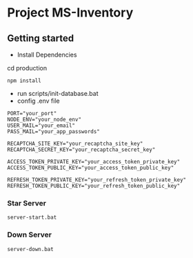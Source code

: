 # Project MS-Inventory

## Getting started

- Install Dependencies

cd production

```
npm install
```

- run scripts/init-database.bat
- config .env file

```
PORT="your_port"
NODE_ENV="your_node_env"
USER_MAIL="your_email"
PASS_MAIL="your_app_passwords"

RECAPTCHA_SITE_KEY="your_recaptcha_site_key"
RECAPTCHA_SECRET_KEY="your_recaptcha_secret_key"

ACCESS_TOKEN_PRIVATE_KEY="your_access_token_private_key"
ACCESS_TOKEN_PUBLIC_KEY="your_access_token_public_key"

REFRESH_TOKEN_PRIVATE_KEY="your_refresh_token_private_key"
REFRESH_TOKEN_PUBLIC_KEY="your_refresh_token_public_key"
```

### Star Server

```
server-start.bat
```

### Down Server

```
server-down.bat
```

